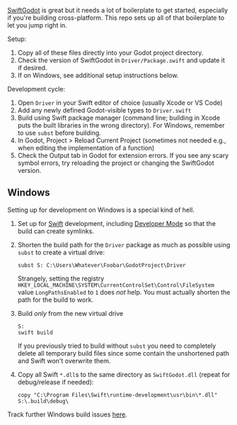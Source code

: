 [SwiftGodot][] is great but it needs a lot of boilerplate to get started, especially if you're building cross-platform.
This repo sets up all of that boilerplate to let you jump right in.

[SwiftGodot]: https://github.com/migueldeicaza/SwiftGodot

Setup:

1. Copy all of these files directly into your Godot project directory.
2. Check the version of SwiftGodot in `Driver/Package.swift` and update it if desired.
3. If on Windows, see additional setup instructions below.

Development cycle:

1. Open `Driver` in your Swift editor of choice (usually Xcode or VS Code)
2. Add any newly defined Godot-visible types to `Driver.swift`
3. Build using Swift package manager (command line; building in Xcode puts the built libraries in the wrong directory).
   For Windows, remember to use `subst` before building.
4. In Godot, Project > Reload Current Project (sometimes not needed e.g., when editing the implementation of a function)
5. Check the Output tab in Godot for extension errors.
   If you see any scary symbol errors, try reloading the project or changing the SwiftGodot version.

## Windows

Setting up for development on Windows is a special kind of hell.

1. Set up for [Swift][] development, including [Developer Mode][] so that the build can create symlinks.
2. Shorten the build path for the `Driver` package as much as possible using `subst` to create a virtual drive:

       subst S: C:\Users\Whatever\Foobar\GodotProject\Driver

   Strangely, setting the registry `HKEY_LOCAL_MACHINE\SYSTEM\CurrentControlSet\Control\FileSystem` value `LongPathsEnabled` to `1` does _not_ help.
   You must actually shorten the path for the build to work.

3. Build _only_ from the new virtual drive

       S:
       swift build
   
   If you previously tried to build without `subst` you need to completely delete all temporary build files since some contain the unshortened path and Swift won't overwrite them.

4. Copy all Swift `*.dll`s to the same directory as `SwiftGodot.dll` (repeat for debug/release if needed):

       copy "C:\Program Files\Swift\runtime-development\usr\bin\*.dll" S:\.build\debug\

[Swift]: https://www.swift.org/install/windows/
[Developer Mode]: https://learn.microsoft.com/en-us/windows/apps/get-started/enable-your-device-for-development

Track further Windows build issues [here][win].

[win]: https://github.com/migueldeicaza/SwiftGodot/issues/299